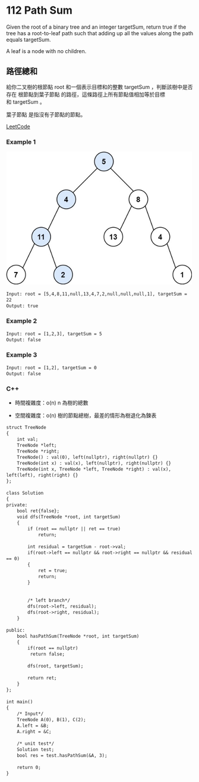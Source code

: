 # 112 Path Sum

Given the root of a binary tree and an integer targetSum, return true if the tree has a root-to-leaf path such that adding up all the values along the path equals targetSum.

A leaf is a node with no children.

## 路徑總和

給你二叉樹的根節點 root 和一個表示目標和的整數 targetSum ，判斷該樹中是否存在 根節點到葉子節點 的路徑，這條路徑上所有節點值相加等於目標和 targetSum 。

葉子節點 是指沒有子節點的節點。


[LeetCode](https://leetcode-cn.com/problems/path-sum/)

### Example 1
<img src="img/112_q.jpg" width = "500"/>

```
Input: root = [5,4,8,11,null,13,4,7,2,null,null,null,1], targetSum = 22
Output: true

```

### Example 2
```
Input: root = [1,2,3], targetSum = 5
Output: false
```

### Example 3
```
Input: root = [1,2], targetSum = 0
Output: false
```

### C++ 

* 時間複雜度：o(n) n 為樹的總數

* 空間複雜度：o(n) 樹的節點總樹，最差的情形為樹退化為鍊表 

```
struct TreeNode
{
    int val;
    TreeNode *left;
    TreeNode *right;
    TreeNode() : val(0), left(nullptr), right(nullptr) {}
    TreeNode(int x) : val(x), left(nullptr), right(nullptr) {}
    TreeNode(int x, TreeNode *left, TreeNode *right) : val(x), left(left), right(right) {}
};

class Solution
{
private:
    bool ret{false};
    void dfs(TreeNode *root, int targetSum)
    {
        if (root == nullptr || ret == true)
            return;

        int residual = targetSum - root->val;
        if(root->left == nullptr && root->right == nullptr && residual == 0)
        {
            ret = true;
            return;
        }


        /* left branch*/
        dfs(root->left, residual);
        dfs(root->right, residual);
    }

public:
    bool hasPathSum(TreeNode *root, int targetSum)
    {
        if(root == nullptr)
         return false;

        dfs(root, targetSum);

        return ret;
    }
};

int main()
{
    /* Input*/
    TreeNode A(0), B(1), C(2);
    A.left = &B;
    A.right = &C;

    /* unit test*/
    Solution test;
    bool res = test.hasPathSum(&A, 3);

    return 0;
}
```
